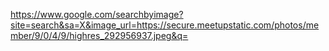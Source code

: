 https://www.google.com/searchbyimage?site=search&sa=X&image_url=https://secure.meetupstatic.com/photos/member/9/0/4/9/highres_292956937.jpeg&q=